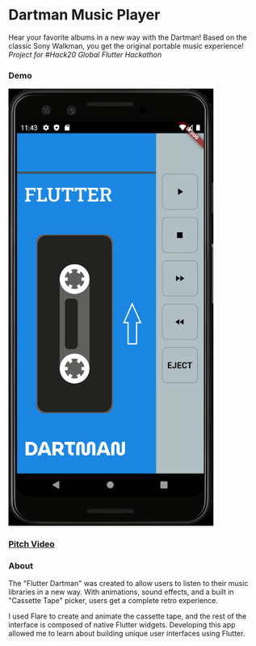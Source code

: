 # Dartman Music Player

Hear your favorite albums in a new way with the Dartman! Based on the classic Sony Walkman, you get the original portable music experience!  
*Project for #Hack20 Global Flutter Hackathon*

### Demo
![Gif Demo](https://github.com/SpencerHowell/dartman_music_player/blob/master/dartman-demo.gif)

### [Pitch Video](https://www.youtube.com/watch?v=RaNIE8ppRIA&feature=youtu.be)

### About
The "Flutter Dartman" was created to allow users to listen to their music libraries in a new way. With animations, sound effects, and a built in "Cassette Tape" picker, users get a complete retro experience.  
    
I used Flare to create and animate the cassette tape, and the rest of the interface is composed of native Flutter widgets. Developing this app allowed me to learn about building unique user interfaces using Flutter.
